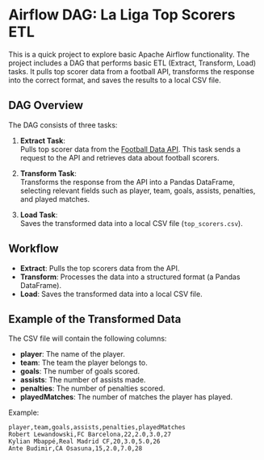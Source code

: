 # Airflow DAG: La Liga Top Scorers ETL

This is a quick project to explore basic Apache Airflow functionality. The project includes a DAG that performs basic ETL (Extract, Transform, Load) tasks. It pulls top scorer data from a football API, transforms the response into the correct format, and saves the results to a local CSV file.

## DAG Overview

The DAG consists of three tasks:

1. **Extract Task**:  
   Pulls top scorer data from the [Football Data API](https://www.football-data.org/). This task sends a request to the API and retrieves data about football scorers.

2. **Transform Task**:  
   Transforms the response from the API into a Pandas DataFrame, selecting relevant fields such as player, team, goals, assists, penalties, and played matches.

3. **Load Task**:  
   Saves the transformed data into a local CSV file (`top_scorers.csv`).

## Workflow

- **Extract**: Pulls the top scorers data from the API.
- **Transform**: Processes the data into a structured format (a Pandas DataFrame).
- **Load**: Saves the transformed data into a local CSV file.

## Example of the Transformed Data

The CSV file will contain the following columns:

- **player**: The name of the player.
- **team**: The team the player belongs to.
- **goals**: The number of goals scored.
- **assists**: The number of assists made.
- **penalties**: The number of penalties scored.
- **playedMatches**: The number of matches the player has played.

Example:

```csv
player,team,goals,assists,penalties,playedMatches
Robert Lewandowski,FC Barcelona,22,2.0,3.0,27
Kylian Mbappé,Real Madrid CF,20,3.0,5.0,26
Ante Budimir,CA Osasuna,15,2.0,7.0,28
